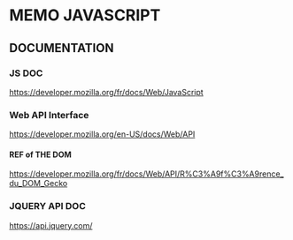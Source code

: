 # MEMO JAVASCRIPT

## DOCUMENTATION

### JS DOC

https://developer.mozilla.org/fr/docs/Web/JavaScript

### Web API Interface

https://developer.mozilla.org/en-US/docs/Web/API

#### REF of THE DOM

https://developer.mozilla.org/fr/docs/Web/API/R%C3%A9f%C3%A9rence_du_DOM_Gecko

### JQUERY API DOC

https://api.jquery.com/